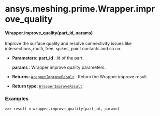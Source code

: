 <a id="ansys-meshing-prime-wrapper-improve-quality"></a>

# ansys.meshing.prime.Wrapper.improve_quality

<a id="ansys.meshing.prime.Wrapper.improve_quality"></a>

#### Wrapper.improve_quality(part_id, params)

Improve the surface quality and resolve connectivity issues like intersections, multi, free, spikes, point contacts and so on.

* **Parameters:**
  **part_id**
  : Id of the part.

  **params**
  : Wrapper improve quality parameters.
* **Returns:**
  [`WrapperImproveResult`](ansys.meshing.prime.WrapperImproveResult.md#ansys.meshing.prime.WrapperImproveResult)
  : Return the Wrapper improve result.
* **Return type:**
  [`WrapperImproveResult`](ansys.meshing.prime.WrapperImproveResult.md#ansys.meshing.prime.WrapperImproveResult)

### Examples

```pycon
>>> result = wrapper.improve_quality(part_id, params)
```

<!-- !! processed by numpydoc !! -->
